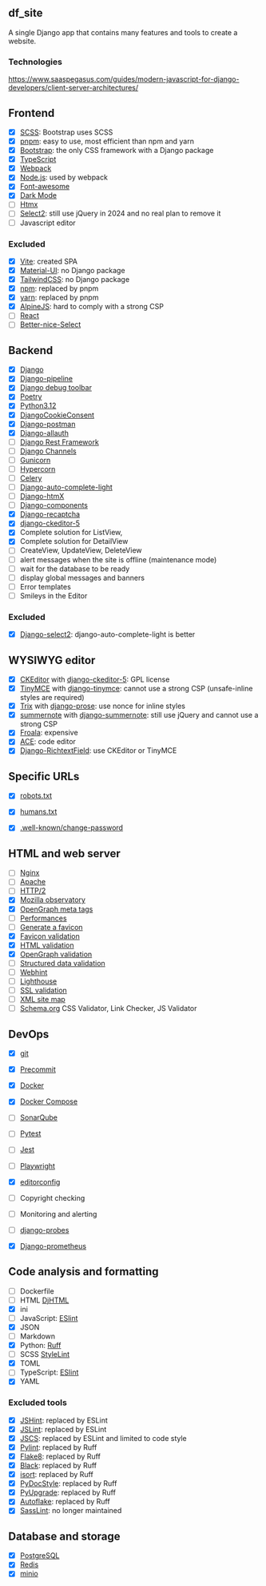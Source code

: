 df_site
---------

A single Django app that contains many features and tools to create a website.


### Technologies

https://www.saaspegasus.com/guides/modern-javascript-for-django-developers/client-server-architectures/

## Frontend

- [X] [SCSS](https://sass-lang.com/): Bootstrap uses SCSS
- [X] [pnpm](https://pnpm.io/): easy to use, most efficient than npm and yarn
- [X] [Bootstrap](https://getbootstrap.com/): the only CSS framework with a Django package
- [X] [TypeScript](https://www.typescriptlang.org/)
- [X] [Webpack](https://webpack.js.org/)
- [X] [Node.js](https://nodejs.org/): used by webpack
- [X] [Font-awesome](https://fontawesome.com/)
- [X] [Dark Mode](https://developer.mozilla.org/en-US/docs/Web/CSS/@media/prefers-color-scheme)
- [ ] [Htmx](https://htmx.org/)
- [ ] [Select2](https://select2.org/): still use jQuery in 2024 and no real plan to remove it
- [ ] Javascript editor

### Excluded
- [X] [Vite](https://vitejs.dev/): created SPA
- [X] [Material-UI](https://material-ui.com/): no Django package
- [X] [TailwindCSS](https://tailwindcss.com/): no Django package
- [X] [npm](https://www.npmjs.com/): replaced by pnpm
- [X] [yarn](https://yarnpkg.com/): replaced by pnpm
- [X] [AlpineJS](https://alpinejs.dev/): hard to comply with a strong CSP
- [ ] [React](https://react.dev/)
- [ ] [Better-nice-Select](https://kevingostomski.github.io/better-nice-select/documentation/options)

## Backend

- [X] [Django](https://www.djangoproject.com/)
- [X] [Django-pipeline](https://django-pipeline.readthedocs.io/en/stable/)
- [X] [Django debug toolbar](https://django-debug-toolbar.readthedocs.io/en/stable/)
- [X] [Poetry](https://python-poetry.org/)
- [X] [Python3.12](https://www.python.org/)
- [X] [DjangoCookieConsent](https://django-cookie-consent.readthedocs.io/en/latest/)
- [X] [Django-postman](https://django-postman.readthedocs.io/en/latest/)
- [X] [Django-allauth](https://docs.allauth.org/en/latest/)
- [ ] [Django Rest Framework](https://www.django-rest-framework.org/)
- [ ] [Django Channels](https://channels.readthedocs.io/en/stable/)
- [ ] [Gunicorn](https://gunicorn.org/)
- [ ] [Hypercorn](https://hypercorn.readthedocs.io/en/stable/)
- [ ] [Celery](https://docs.celeryproject.org/en/stable/)
- [ ] [Django-auto-complete-light](https://django-autocomplete-light.readthedocs.io/en/master/)
- [ ] [Django-htmX](https://django-htmx.readthedocs.io/en/latest/)
- [ ] [Django-components](https://django-components.readthedocs.io/en/latest/)
- [X] [Django-recaptcha](https://pypi.org/project/django-recaptcha/)
- [X] [django-ckeditor-5](https://github.com/hvlads/django-ckeditor-5)
- [X] Complete solution for ListView,
- [X] Complete solution for DetailView
- [ ] CreateView, UpdateView, DeleteView
- [ ] alert messages when the site is offline (maintenance mode)
- [ ] wait for the database to be ready
- [ ] display global messages and banners
- [ ] Error templates
- [ ] Smileys in the Editor

### Excluded

- [X] [Django-select2](https://django-select2.readthedocs.io/en/latest/): django-auto-complete-light is better

## WYSIWYG editor

- [X] [CKEditor](https://ckeditor.com/) with [django-ckeditor-5](https://github.com/hvlads/django-ckeditor-5): GPL license
- [X] [TinyMCE](https://www.tiny.cloud/) with [django-tinymce](https://django-tinymce.readthedocs.io/en/latest/): cannot use a strong CSP (unsafe-inline styles are required)
- [X] [Trix](https://trix-editor.org/) with [django-prose](https://github.com/withlogicco/django-prose): use nonce for inline styles
- [X] [summernote](https://summernote.org/) with [django-summernote](https://github.com/summernote/django-summernote): still use jQuery and cannot use a strong CSP
- [X] [Froala](https://www.froala.com/wysiwyg-editor): expensive
- [X] [ACE](https://ace.c9.io/): code editor
- [X] [Django-RichtextField](https://github.com/jaap3/django-richtextfield): use CKEditor or TinyMCE

## Specific URLs

- [X] [robots.txt](https://www.robotstxt.org/)
- [X] [humans.txt](http://humanstxt.org/)
- [X] [.well-known/change-password](https://w3c.github.io/webappsec-change-password-url/)


## HTML and web server

- [ ] [Nginx](https://www.nginx.com/)
- [ ] [Apache](https://httpd.apache.org/)
- [ ] [HTTP/2](https://http2.github.io/)
- [X] [Mozilla observatory](https://observatory.mozilla.org/)
- [X] [OpenGraph meta tags](https://ogp.me/)
- [ ] [Performances](https://web.dev/)
- [ ] [Generate a favicon](https://favicon.io/favicon-generator/)
- [X] [Favicon validation](https://realfavicongenerator.net/favicon_checker)
- [X] [HTML validation](https://html5.validator.nu/)
- [X] [OpenGraph validation](https://www.opengraph.xyz/)
- [ ] [Structured data validation](https://search.google.com/structured-data/testing-tool)
- [ ] [Webhint](https://webhint.io/)
- [ ] [Lighthouse](https://developers.google.com/web/tools/lighthouse)
- [ ] [SSL validation](https://www.ssllabs.com/ssltest/)
- [ ] [XML site map](https://www.xml-sitemaps.com/)
- [ ] [Schema.org](https://schema.org/)
CSS Validator, Link Checker, JS Validator

## DevOps

- [X] [git](https://git-scm.com/)
- [X] [Precommit](https://pre-commit.com/)
- [X] [Docker](https://www.docker.com/)
- [X] [Docker Compose](https://docs.docker.com/compose/)
- [ ] [SonarQube](https://www.sonarqube.org/)
- [ ] [Pytest](https://docs.pytest.org/en/stable/)
- [ ] [Jest](https://jestjs.io/)
- [ ] [Playwright](https://playwright.dev/)
- [X] [editorconfig](https://editorconfig.org/)
- [ ] Copyright checking
- [ ] Monitoring and alerting
- [ ] [django-probes](https://github.com/painless-software/django-probes)
- [X] [Django-prometheus](https://github.com/korfuri/django-prometheus)


## Code analysis and formatting

- [ ] Dockerfile
- [ ] HTML [DjHTML](https://github.com/rtts/djhtml)
- [X] ini
- [ ] JavaScript:  [ESlint](https://eslint.org/)
- [X] JSON
- [ ] Markdown
- [X] Python: [Ruff](https://docs.astral.sh/ruff/)
- [ ] SCSS [StyleLint](https://stylelint.io/)
- [X] TOML
- [ ] TypeScript:  [ESlint](https://eslint.org/)
- [X] YAML

### Excluded tools

- [X] [JSHint](https://jshint.com/): replaced by ESLint
- [X] [JSLint](https://www.jslint.com/): replaced by ESLint
- [X] [JSCS](https://jscs.dev/): replaced by ESLint and limited to code style
- [X] [Pylint](https://pylint.pycqa.org/): replaced by Ruff
- [X] [Flake8](https://flake8.pycqa.org/en/latest/): replaced by Ruff
- [X] [Black](https://black.readthedocs.io/en/stable/): replaced by Ruff
- [X] [isort](https://pycqa.github.io/isort/): replaced by Ruff
- [X] [PyDocStyle](https://www.pydocstyle.org/en/stable/): replaced by Ruff
- [X] [PyUpgrade](https://pypi.org/project/pyupgrade/): replaced by Ruff
- [X] [Autoflake](https://pypi.org/project/autoflake/): replaced by Ruff
- [X] [SassLint](https://www.npmjs.com/package/sass-lint): no longer maintained

## Database and storage

- [X] [PostgreSQL](https://www.postgresql.org/)
- [X] [Redis](https://redis.io/)
- [X] [minio](https://min.io/)
